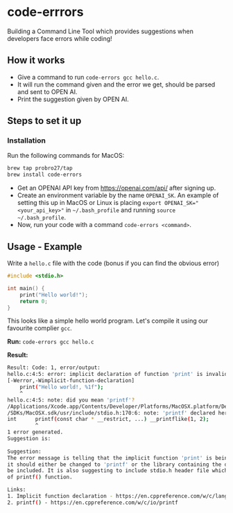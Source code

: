# code-errrors

Building a Command Line Tool which provides suggestions when developers face errors while coding!

## How it works

- Give a command to run `code-errors gcc hello.c`.
- It will run the command given and the error we get, should be parsed and sent to OPEN AI.
- Print the suggestion given by OPEN AI.

## Steps to set it up

### Installation

Run the following commands for MacOS:

```bash
brew tap probro27/tap
brew install code-errors
```

- Get an OPENAI API key from <https://openai.com/api/> after signing up.
- Create an environment variable by the name `OPENAI_SK`. An example of setting this up in MacOS or Linux is placing `export OPENAI_SK="<your_api_key>"` in `~/.bash_profile` and running `source ~/.bash_profile`.
- Now, run your code with a command `code-errors <command>`.

## Usage - Example

Write a `hello.c` file with the code (bonus if you can find the obvious error)

```c
#include <stdio.h>

int main() {
    print("Hello world!");
    return 0;
}
```

This looks like a simple hello world program. Let's compile it using our favourite complier `gcc`.

**Run:** `code-errors gcc hello.c`

**Result:**

```bash
Result: Code: 1, error/output:
hello.c:4:5: error: implicit declaration of function 'print' is invalid in C99 
[-Werror,-Wimplicit-function-declaration]
    print("Hello world!, %1f");
    ^
hello.c:4:5: note: did you mean 'printf'?
/Applications/Xcode.app/Contents/Developer/Platforms/MacOSX.platform/Developer
/SDKs/MacOSX.sdk/usr/include/stdio.h:170:6: note: 'printf' declared here
int      printf(const char * __restrict, ...) __printflike(1, 2);
         ^
1 error generated.
Suggestion is:
 
Suggestion:
The error message is telling that the implicit function 'print' is being used in line 4 - 
it should either be changed to 'printf' or the library containing the definition of 'print' should 
be included. It is also suggesting to include stdio.h header file which contains the definition 
of printf() function.

Links:
1. Implicit function declaration - https://en.cppreference.com/w/c/language/implicit_declaration
2. printf() - https://en.cppreference.com/w/c/io/printf
```
